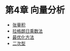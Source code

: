 # 第4章 向量分析



- [张量积](tensorproduct.md)
- [拉格朗日乘数法](lagrangemulti.md)
- [最优化方法](optimization.md)
- [二次型](quadratic_form.md)

